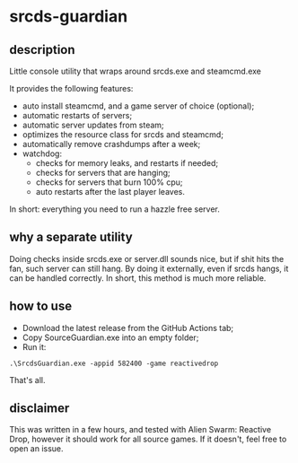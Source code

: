# srcds-guardian

## description

Little console utility that wraps around srcds.exe and steamcmd.exe

It provides the following features:

- auto install steamcmd, and a game server of choice (optional);
- automatic restarts of servers;
- automatic server updates from steam;
- optimizes the resource class for srcds and steamcmd;
- automatically remove crashdumps after a week;
- watchdog:
  - checks for memory leaks, and restarts if needed;
  - checks for servers that are hanging;
  - checks for servers that burn 100% cpu;
  - auto restarts after the last player leaves.

 In short: everything you need to run a hazzle free server.

## why a separate utility

Doing checks inside srcds.exe or server.dll sounds nice, but if shit hits the fan, such server can still hang. By doing it externally, even if srcds hangs, it can be handled correctly. In short, this method is much more reliable.

## how to use

- Download the latest release from the GitHub Actions tab;
- Copy SourceGuardian.exe into an empty folder;
- Run it:

```
.\SrcdsGuardian.exe -appid 582400 -game reactivedrop
```

That's all.

## disclaimer

This was written in a few hours, and tested with 
Alien Swarm: Reactive Drop, however it should work for all source
games. If it doesn't, feel free to open an issue.
